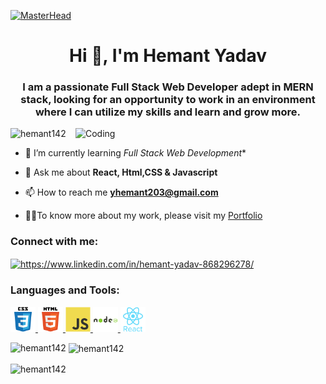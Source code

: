 [![MasterHead](https://camo.githubusercontent.com/94404b4c51df8434a5e4f4056b9b06f9743ad5657011ec6b7f6844cd73c6b56f/68747470733a2f2f7777772e6469676974616c736f6c7574696f6e73657276696365732e636f6d2f696d672f73657276696365732f77656273697465312e676966)](https://Hemant142.github.io)
<h1 align="center">Hi 👋, I'm Hemant Yadav</h1>
<h3 align="center"> I am a passionate Full Stack Web Developer adept in MERN stack, looking for an opportunity to work in an environment where I can utilize my skills and learn and grow more.</h3>
<img align="right" alt="Coding" width="400" src="https://camo.githubusercontent.com/5ddf73ad3a205111cf8c686f687fc216c2946a75005718c8da5b837ad9de78c9/68747470733a2f2f7468756d62732e6766796361742e636f6d2f4576696c4e657874446576696c666973682d736d616c6c2e676966">

<p align="left"> <img src="https://komarev.com/ghpvc/?username=hemant142&label=Profile%20views&color=0e75b6&style=flat" alt="hemant142" /> </p>

- 🌱 I’m currently learning *Full Stack Web Development**

- 💬 Ask me about **React, Html,CSS & Javascript**

- 📫 How to reach me **yhemant203@gmail.com**
- 👨‍💻To know more about my work, please visit my <a href="https://Hemant142.github.io" target="_blank">Portfolio</a>

<h3 align="left">Connect with me:</h3>
<p align="left">
<a href="https://linkedin.com/in/https://www.linkedin.com/in/hemant-yadav-868296278/" target="blank"><img align="center" src="https://raw.githubusercontent.com/rahuldkjain/github-profile-readme-generator/master/src/images/icons/Social/linked-in-alt.svg" alt="https://www.linkedin.com/in/hemant-yadav-868296278/" height="30" width="40" /></a>
</p>

<h3 align="left">Languages and Tools:</h3>
<p align="left"> <a href="https://www.w3schools.com/css/" target="_blank" rel="noreferrer"> <img src="https://raw.githubusercontent.com/devicons/devicon/master/icons/css3/css3-original-wordmark.svg" alt="css3" width="40" height="40"/> </a> <a href="https://www.w3.org/html/" target="_blank" rel="noreferrer"> <img src="https://raw.githubusercontent.com/devicons/devicon/master/icons/html5/html5-original-wordmark.svg" alt="html5" width="40" height="40"/> </a> <a href="https://developer.mozilla.org/en-US/docs/Web/JavaScript" target="_blank" rel="noreferrer"> <img src="https://raw.githubusercontent.com/devicons/devicon/master/icons/javascript/javascript-original.svg" alt="javascript" width="40" height="40"/> </a> <a href="https://nodejs.org" target="_blank" rel="noreferrer"> <img src="https://raw.githubusercontent.com/devicons/devicon/master/icons/nodejs/nodejs-original-wordmark.svg" alt="nodejs" width="40" height="40"/> </a> <a href="https://reactjs.org/" target="_blank" rel="noreferrer"> <img src="https://raw.githubusercontent.com/devicons/devicon/master/icons/react/react-original-wordmark.svg" alt="react" width="40" height="40"/> </a> </p>

<p><img align="left" src="https://github-readme-stats.vercel.app/api/top-langs?username=hemant142&show_icons=true&locale=en&layout=compact" alt="hemant142" /></p>

<p>&nbsp;<img align="center" src="https://github-readme-stats.vercel.app/api?username=hemant142&show_icons=true&locale=en" alt="hemant142" /></p>

<p><img align="center" src="https://github-readme-streak-stats.herokuapp.com/?user=hemant142&" alt="hemant142" /></p>
